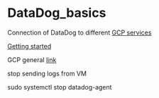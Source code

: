 # DataDog_basics

Connection of DataDog to different [GCP services](https://docs.datadoghq.com/integrations/google_cloud_platform/)

[Getting started](https://docs.datadoghq.com/getting_started/agent/)

GCP general [link](https://console.cloud.google.com/marketplace/product/datadog-public/datadog?q=search&referrer=search&project=ari-dp-prt-uat)

stop sending logs from VM

sudo systemctl stop datadog-agent
